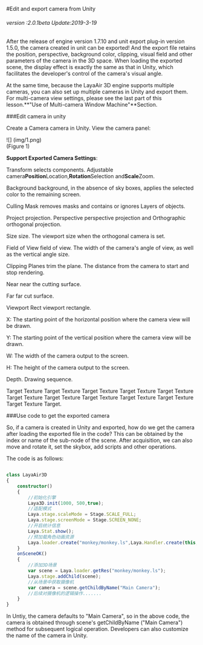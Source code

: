 #Edit and export camera from Unity

###### *version :2.0.1beta   Update:2019-3-19*

After the release of engine version 1.7.10 and unit export plug-in version 1.5.0, the camera created in unit can be exported! And the export file retains the position, perspective, background color, clipping, visual field and other parameters of the camera in the 3D space. When loading the exported scene, the display effect is exactly the same as that in Unity, which facilitates the developer's control of the camera's visual angle.

At the same time, because the LayaAir 3D engine supports multiple cameras, you can also set up multiple cameras in Unity and export them. For multi-camera view settings, please see the last part of this lesson.**"Use of Multi-camera Window Machine"**Section.

###Edit camera in unity

Create a Camera camera in Unity. View the camera panel:

![] (img/1.png)<br> (Figure 1)

**Support Exported Camera Settings**:

Transform selects components. Adjustable camera**Position**Location,**Rotation**Selection and**Scale**Zoom.

Background background, in the absence of sky boxes, applies the selected color to the remaining screen.

Culling Mask removes masks and contains or ignores Layers of objects.

Project projection. Perspective perspective projection and Orthographic orthogonal projection.

Size size. The viewport size when the orthogonal camera is set.

Field of View field of view. The width of the camera's angle of view, as well as the vertical angle size.

Clipping Planes trim the plane. The distance from the camera to start and stop rendering.

Near near the cutting surface.

Far far cut surface.

Viewport Rect viewport rectangle.

X: The starting point of the horizontal position where the camera view will be drawn.

Y: The starting point of the vertical position where the camera view will be drawn.

W: The width of the camera output to the screen.

H: The height of the camera output to the screen.

Depth. Drawing sequence.

Target Texture Target Texture Target Texture Target Texture Target Texture Target Texture Target Texture Target Texture Target Texture Target Texture Target Texture Target.

###Use code to get the exported camera

So, if a camera is created in Unity and exported, how do we get the camera after loading the exported file in the code? This can be obtained by the index or name of the sub-node of the scene. After acquisition, we can also move and rotate it, set the skybox, add scripts and other operations.

The code is as follows:


```typescript

class LayaAir3D
{
    constructor() 
    {
        //初始化引擎
        Laya3D.init(1000, 500,true);            
        //适配模式
        Laya.stage.scaleMode = Stage.SCALE_FULL;
        Laya.stage.screenMode = Stage.SCREEN_NONE;
        //开启统计信息
        Laya.Stat.show();            
        //预加载角色动画资源
        Laya.loader.create("monkey/monkey.ls",Laya.Handler.create(this,this.onSceneOK));
    }        
    onSceneOK()
    {
        //添加3D场景
        var scene = Laya.loader.getRes("monkey/monkey.ls");
        Laya.stage.addChild(scene);  
        //从场景中获取摄像机
        var camera = scene.getChildByName("Main Camera");
        //后续对摄像机的逻辑操作.......
    }
}
```


In Untiy, the camera defaults to "Main Camera", so in the above code, the camera is obtained through scene's getChildByName ("Main Camera") method for subsequent logical operation. Developers can also customize the name of the camera in Unity.

